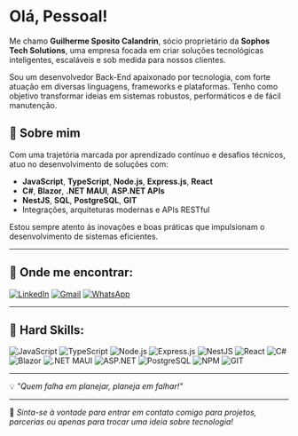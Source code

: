 # Olá, Pessoal!

Me chamo **Guilherme Sposito Calandrin**, sócio proprietário da **Sophos Tech Solutions**, uma empresa focada em criar soluções tecnológicas inteligentes, escaláveis e sob medida para nossos clientes.

Sou um desenvolvedor Back-End apaixonado por tecnologia, com forte atuação em diversas linguagens, frameworks e plataformas. Tenho como objetivo transformar ideias em sistemas robustos, performáticos e de fácil manutenção.

## 💼 Sobre mim

Com uma trajetória marcada por aprendizado contínuo e desafios técnicos, atuo no desenvolvimento de soluções com:

- **JavaScript**, **TypeScript**, **Node.js**, **Express.js**, **React**
- **C#**, **Blazor**, **.NET MAUI**, **ASP.NET APIs**
- **NestJS**, **SQL**, **PostgreSQL**, **GIT**
- Integrações, arquiteturas modernas e APIs RESTful

Estou sempre atento às inovações e boas práticas que impulsionam o desenvolvimento de sistemas eficientes.

---

## 🔗 Onde me encontrar:

[![LinkedIn](https://img.shields.io/badge/LinkedIn-0077B5?style=for-the-badge&logo=linkedin&logoColor=white)](https://www.linkedin.com/)
[![Gmail](https://img.shields.io/badge/Gmail-D14836?style=for-the-badge&logo=gmail&logoColor=white)](mailto:seuemail@gmail.com)
[![WhatsApp](https://img.shields.io/badge/WhatsApp-25D366?style=for-the-badge&logo=whatsapp&logoColor=white)](https://wa.me/seunumero)

---

## 🚀 Hard Skills:

![JavaScript](https://img.shields.io/badge/-JavaScript-F7DF1E?style=flat-square&logo=javascript&logoColor=black)
![TypeScript](https://img.shields.io/badge/-TypeScript-3178C6?style=flat-square&logo=typescript&logoColor=white)
![Node.js](https://img.shields.io/badge/-Node.js-339933?style=flat-square&logo=node.js&logoColor=white)
![Express.js](https://img.shields.io/badge/-Express.js-000000?style=flat-square&logo=express&logoColor=white)
![NestJS](https://img.shields.io/badge/-NestJS-E0234E?style=flat-square&logo=nestjs&logoColor=white)
![React](https://img.shields.io/badge/-React-61DAFB?style=flat-square&logo=react&logoColor=black)
![C#](https://img.shields.io/badge/-C%23-239120?style=flat-square&logo=c-sharp&logoColor=white)
![Blazor](https://img.shields.io/badge/-Blazor-512BD4?style=flat-square&logo=blazor&logoColor=white)
![.NET MAUI](https://img.shields.io/badge/-.NET_MAUI-512BD4?style=flat-square&logo=dotnet&logoColor=white)
![ASP.NET](https://img.shields.io/badge/-ASP.NET-5C2D91?style=flat-square&logo=dotnet&logoColor=white)
![PostgreSQL](https://img.shields.io/badge/-PostgreSQL-4169E1?style=flat-square&logo=postgresql&logoColor=white)
![NPM](https://img.shields.io/badge/-NPM-CB3837?style=flat-square&logo=npm&logoColor=white)
![GIT](https://img.shields.io/badge/-GIT-F05032?style=flat-square&logo=git&logoColor=white)

---

💡 *"Quem falha em planejar, planeja em falhar!"*

---

📌 *Sinta-se à vontade para entrar em contato comigo para projetos, parcerias ou apenas para trocar uma ideia sobre tecnologia!*
